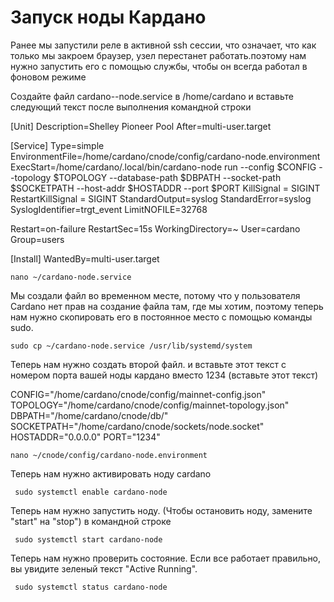 # Запуск ноды Кардано

Ранее мы запустили реле в активной ssh сессии, что означает, что как только мы закроем браузер, узел перестанет работать.поэтому нам нужно запустить его с помощью службы, чтобы он всегда работал в фоновом режиме

Создайте файл cardano--node.service в /home/cardano и вставьте следующий текст после выполнения командной строки

\[Unit\] Description=Shelley Pioneer Pool After=multi-user.target

\[Service\] Type=simple EnvironmentFile=/home/cardano/cnode/config/cardano-node.environment ExecStart=/home/cardano/.local/bin/cardano-node run --config $CONFIG --topology $TOPOLOGY --database-path $DBPATH --socket-path $SOCKETPATH --host-addr $HOSTADDR --port $PORT KillSignal = SIGINT RestartKillSignal = SIGINT StandardOutput=syslog StandardError=syslog SyslogIdentifier=trgt\_event LimitNOFILE=32768

Restart=on-failure RestartSec=15s WorkingDirectory=~ User=cardano Group=users

\[Install\] WantedBy=multi-user.target

```text
nano ~/cardano-node.service
```

Мы создали файл во временном месте, потому что у пользователя Cardano нет прав на создание файла там, где мы хотим, поэтому теперь нам нужно скопировать его в постоянное место с помощью команды sudo.

```text
sudo cp ~/cardano-node.service /usr/lib/systemd/system
```

Теперь нам нужно создать второй файл. и вставьте этот текст с номером порта вашей ноды кардано вместо 1234 \(вставьте этот текст\)

CONFIG="/home/cardano/cnode/config/mainnet-config.json" TOPOLOGY="/home/cardano/cnode/config/mainnet-topology.json" DBPATH="/home/cardano/cnode/db/" SOCKETPATH="/home/cardano/cnode/sockets/node.socket" HOSTADDR="0.0.0.0" PORT="1234"

```text
nano ~/cnode/config/cardano-node.environment
```

Теперь нам нужно активировать ноду cardano

```text
 sudo systemctl enable cardano-node
```

Теперь нам нужно запустить ноду. \(Чтобы остановить ноду, замените "start" на "stop"\) в командной строке

```text
 sudo systemctl start cardano-node
```

Теперь нам нужно проверить состояние. Если все работает правильно, вы увидите зеленый текст "Active Running".

```text
 sudo systemctl status cardano-node
```

